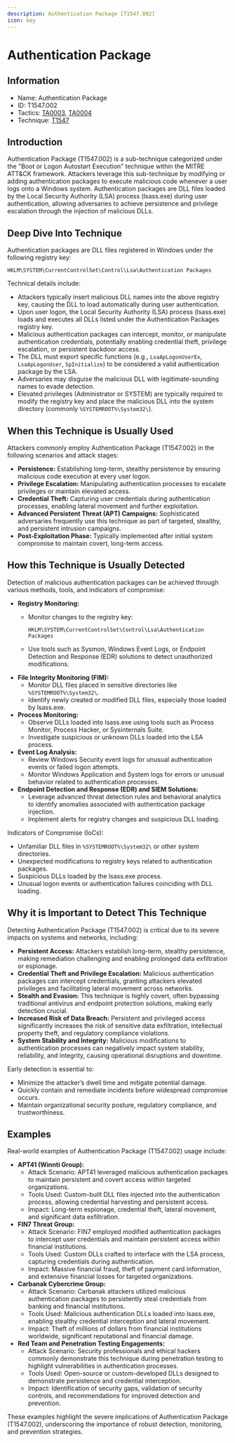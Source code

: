 ```yaml
---
description: Authentication Package [T1547.002]
icon: key
---
```


# Authentication Package

## Information

* Name: Authentication Package
* ID: T1547.002
* Tactics: [TA0003](../), [TA0004](../../ta0004/)
* Technique: [T1547](./)

## Introduction

Authentication Package (T1547.002) is a sub-technique categorized under the "Boot or Logon Autostart Execution" technique within the MITRE ATT\&CK framework. Attackers leverage this sub-technique by modifying or adding authentication packages to execute malicious code whenever a user logs onto a Windows system. Authentication packages are DLL files loaded by the Local Security Authority (LSA) process (lsass.exe) during user authentication, allowing adversaries to achieve persistence and privilege escalation through the injection of malicious DLLs.

## Deep Dive Into Technique

Authentication packages are DLL files registered in Windows under the following registry key:

```
HKLM\SYSTEM\CurrentControlSet\Control\Lsa\Authentication Packages
```

Technical details include:

* Attackers typically insert malicious DLL names into the above registry key, causing the DLL to load automatically during user authentication.
* Upon user logon, the Local Security Authority (LSA) process (lsass.exe) loads and executes all DLLs listed under the Authentication Packages registry key.
* Malicious authentication packages can intercept, monitor, or manipulate authentication credentials, potentially enabling credential theft, privilege escalation, or persistent backdoor access.
* The DLL must export specific functions (e.g., `LsaApLogonUserEx`, `LsaApLogonUser`, `SpInitialize`) to be considered a valid authentication package by the LSA.
* Adversaries may disguise the malicious DLL with legitimate-sounding names to evade detection.
* Elevated privileges (Administrator or SYSTEM) are typically required to modify the registry key and place the malicious DLL into the system directory (commonly `%SYSTEMROOT%\System32\`).

## When this Technique is Usually Used

Attackers commonly employ Authentication Package (T1547.002) in the following scenarios and attack stages:

* **Persistence:** Establishing long-term, stealthy persistence by ensuring malicious code execution at every user logon.
* **Privilege Escalation:** Manipulating authentication processes to escalate privileges or maintain elevated access.
* **Credential Theft:** Capturing user credentials during authentication processes, enabling lateral movement and further exploitation.
* **Advanced Persistent Threat (APT) Campaigns:** Sophisticated adversaries frequently use this technique as part of targeted, stealthy, and persistent intrusion campaigns.
* **Post-Exploitation Phase:** Typically implemented after initial system compromise to maintain covert, long-term access.

## How this Technique is Usually Detected

Detection of malicious authentication packages can be achieved through various methods, tools, and indicators of compromise:

* **Registry Monitoring:**
  *   Monitor changes to the registry key:

      ```
      HKLM\SYSTEM\CurrentControlSet\Control\Lsa\Authentication Packages
      ```
  * Use tools such as Sysmon, Windows Event Logs, or Endpoint Detection and Response (EDR) solutions to detect unauthorized modifications.
* **File Integrity Monitoring (FIM):**
  * Monitor DLL files placed in sensitive directories like `%SYSTEMROOT%\System32\`.
  * Identify newly created or modified DLL files, especially those loaded by lsass.exe.
* **Process Monitoring:**
  * Observe DLLs loaded into lsass.exe using tools such as Process Monitor, Process Hacker, or Sysinternals Suite.
  * Investigate suspicious or unknown DLLs loaded into the LSA process.
* **Event Log Analysis:**
  * Review Windows Security event logs for unusual authentication events or failed logon attempts.
  * Monitor Windows Application and System logs for errors or unusual behavior related to authentication processes.
* **Endpoint Detection and Response (EDR) and SIEM Solutions:**
  * Leverage advanced threat detection rules and behavioral analytics to identify anomalies associated with authentication package injection.
  * Implement alerts for registry changes and suspicious DLL loading.

Indicators of Compromise (IoCs):

* Unfamiliar DLL files in `%SYSTEMROOT%\System32\` or other system directories.
* Unexpected modifications to registry keys related to authentication packages.
* Suspicious DLLs loaded by the lsass.exe process.
* Unusual logon events or authentication failures coinciding with DLL loading.

## Why it is Important to Detect This Technique

Detecting Authentication Package (T1547.002) is critical due to its severe impacts on systems and networks, including:

* **Persistent Access:** Attackers establish long-term, stealthy persistence, making remediation challenging and enabling prolonged data exfiltration or espionage.
* **Credential Theft and Privilege Escalation:** Malicious authentication packages can intercept credentials, granting attackers elevated privileges and facilitating lateral movement across networks.
* **Stealth and Evasion:** This technique is highly covert, often bypassing traditional antivirus and endpoint protection solutions, making early detection crucial.
* **Increased Risk of Data Breach:** Persistent and privileged access significantly increases the risk of sensitive data exfiltration, intellectual property theft, and regulatory compliance violations.
* **System Stability and Integrity:** Malicious modifications to authentication processes can negatively impact system stability, reliability, and integrity, causing operational disruptions and downtime.

Early detection is essential to:

* Minimize the attacker’s dwell time and mitigate potential damage.
* Quickly contain and remediate incidents before widespread compromise occurs.
* Maintain organizational security posture, regulatory compliance, and trustworthiness.

## Examples

Real-world examples of Authentication Package (T1547.002) usage include:

* **APT41 (Winnti Group):**
  * Attack Scenario: APT41 leveraged malicious authentication packages to maintain persistent and covert access within targeted organizations.
  * Tools Used: Custom-built DLL files injected into the authentication process, allowing credential harvesting and persistent access.
  * Impact: Long-term espionage, credential theft, lateral movement, and significant data exfiltration.
* **FIN7 Threat Group:**
  * Attack Scenario: FIN7 employed modified authentication packages to intercept user credentials and maintain persistent access within financial institutions.
  * Tools Used: Custom DLLs crafted to interface with the LSA process, capturing credentials during authentication.
  * Impact: Massive financial fraud, theft of payment card information, and extensive financial losses for targeted organizations.
* **Carbanak Cybercrime Group:**
  * Attack Scenario: Carbanak attackers utilized malicious authentication packages to persistently steal credentials from banking and financial institutions.
  * Tools Used: Malicious authentication DLLs loaded into lsass.exe, enabling stealthy credential interception and lateral movement.
  * Impact: Theft of millions of dollars from financial institutions worldwide, significant reputational and financial damage.
* **Red Team and Penetration Testing Engagements:**
  * Attack Scenario: Security professionals and ethical hackers commonly demonstrate this technique during penetration testing to highlight vulnerabilities in authentication processes.
  * Tools Used: Open-source or custom-developed DLLs designed to demonstrate persistence and credential interception.
  * Impact: Identification of security gaps, validation of security controls, and recommendations for improved detection and prevention.

These examples highlight the severe implications of Authentication Package (T1547.002), underscoring the importance of robust detection, monitoring, and prevention strategies.
